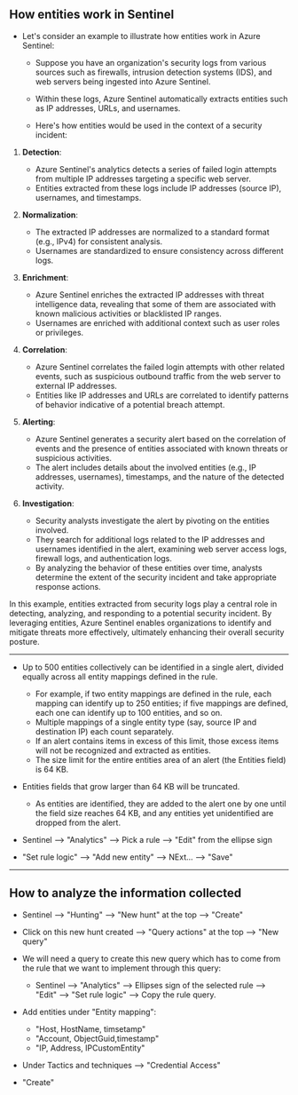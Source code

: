 ## How entities work in Sentinel
* Let's consider an example to illustrate how entities work in Azure Sentinel:

  * Suppose you have an organization's security logs from various sources such as firewalls, intrusion detection systems (IDS), and web servers being ingested into Azure Sentinel.
  * Within these logs, Azure Sentinel automatically extracts entities such as IP addresses, URLs, and usernames.

  * Here's how entities would be used in the context of a security incident:

1. **Detection**:
   - Azure Sentinel's analytics detects a series of failed login attempts from multiple IP addresses targeting a specific web server.
   - Entities extracted from these logs include IP addresses (source IP), usernames, and timestamps.

2. **Normalization**:
   - The extracted IP addresses are normalized to a standard format (e.g., IPv4) for consistent analysis.
   - Usernames are standardized to ensure consistency across different logs.

3. **Enrichment**:
   - Azure Sentinel enriches the extracted IP addresses with threat intelligence data, revealing that some of them are associated with known malicious activities or blacklisted IP ranges.
   - Usernames are enriched with additional context such as user roles or privileges.

4. **Correlation**:
   - Azure Sentinel correlates the failed login attempts with other related events, such as suspicious outbound traffic from the web server to external IP addresses.
   - Entities like IP addresses and URLs are correlated to identify patterns of behavior indicative of a potential breach attempt.

5. **Alerting**:
   - Azure Sentinel generates a security alert based on the correlation of events and the presence of entities associated with known threats or suspicious activities.
   - The alert includes details about the involved entities (e.g., IP addresses, usernames), timestamps, and the nature of the detected activity.

6. **Investigation**:
   - Security analysts investigate the alert by pivoting on the entities involved.
   - They search for additional logs related to the IP addresses and usernames identified in the alert, examining web server access logs, firewall logs, and authentication logs.
   - By analyzing the behavior of these entities over time, analysts determine the extent of the security incident and take appropriate response actions.

In this example, entities extracted from security logs play a central role in detecting, analyzing, and responding to a potential security incident. By leveraging entities, Azure Sentinel enables organizations to identify and mitigate threats more effectively, ultimately enhancing their overall security posture.

***

* Up to 500 entities collectively can be identified in a single alert, divided equally across all entity mappings defined in the rule.

    * For example, if two entity mappings are defined in the rule, each mapping can identify up to 250 entities; if five mappings are defined, each one can identify up to 100 entities, and so on.
    * Multiple mappings of a single entity type (say, source IP and destination IP) each count separately.
    * If an alert contains items in excess of this limit, those excess items will not be recognized and extracted as entities.
    * The size limit for the entire entities area of an alert (the Entities field) is 64 KB.

* Entities fields that grow larger than 64 KB will be truncated.
    * As entities are identified, they are added to the alert one by one until the field size reaches 64 KB, and any entities yet unidentified are dropped from the alert.

* Sentinel --> "Analytics" --> Pick a rule --> "Edit" from the ellipse sign
* "Set rule logic" --> "Add new entity" --> NExt... --> "Save"


***

## How to analyze the information collected
* Sentinel --> "Hunting" --> "New hunt" at the top --> "Create"
* Click on this new hunt created --> "Query actions" at the top --> "New query"
* We will need a query to create this new query which has to come from the rule that we want to  implement through this query:
    * Sentinel --> "Analytics" --> Ellipses sign of the selected rule  --> "Edit" --> "Set rule logic" --> Copy the rule query.
 
* Add entities under "Entity mapping":
  * "Host, HostName, timsetamp"
  * "Account, ObjectGuid,timestamp"
  * "IP, Address, IPCustomEntity"
 
* Under Tactics and techniques --> "Credential Access"
* "Create"
